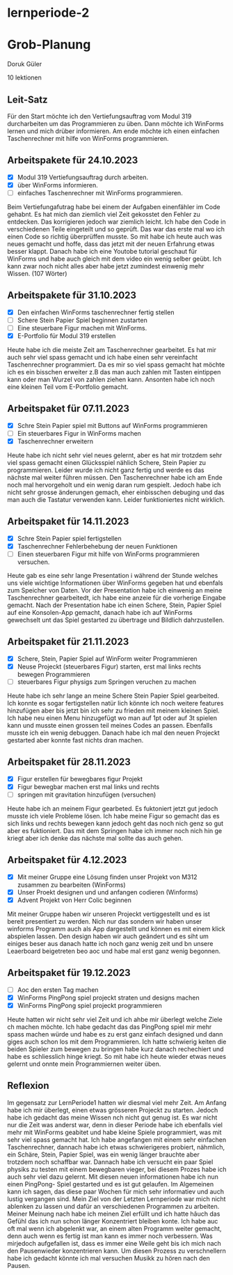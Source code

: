 # lernperiode-2

# Grob-Planung
Doruk Güler

10 lektionen

## Leit-Satz

Für den Start möchte ich den Vertiefungsauftrag vom Modul 319 durcharbeiten um das Programmieren zu üben. Dann möchte ich WinForms lernen und mich drüber informieren. Am ende möchte ich einen einfachen Taschenrechner mit hilfe von  WinForms programmieren.

## Arbeitspakete für 24.10.2023

- [x] Modul 319 Vertiefungsauftrag durch arbeiten.
- [x] über WinForms informieren.
- [ ] einfaches Taschenrechner mit WinForms programmieren.

Beim Vertiefungafutrag habe bei einem der Aufgaben einenfähler im Code gehabnt. Es hat mich dan ziemlich viel Zeit gekosstet den Fehler zu entdecken. Das korrigieren jedoch war ziemlich leicht. Ich habe den Code in verschiedenen Teile eingeteilt und so geprüft. Das war das erste mal wo ich einen Code so richtig überprüffen musste. So mit habe ich heute auch was neues gemacht und hoffe, dass das jetzt mit der neuen Erfahrung etwas besser klappt. Danach habe ich eine Youtobe tutorial geschaut für WinForms und habe auch gleich mit dem video ein wenig selber geübt. Ich kann zwar noch nicht alles aber habe jetzt zumindest einwenig mehr Wissen. (107 Wörter)





## Arbeitspakete für 31.10.2023

- [x] Den einfachen WinForms taschenrechner fertig stellen
- [ ] Schere Stein Papier Spiel beginnen zustarten
- [ ] Eine steuerbare Figur machen mit WinForms.
- [x] E-Portfolio für Modul 319 erstellen

Heute habe ich die meiste Zeit am Taschenrechner gearbeitet. Es hat mir auch sehr viel spass gemacht und ich habe einen sehr vereinfacht Taschenrechner programmiert. Da es mir so viel spass gemacht hat möchte ich es ein bisschen erweiter z.B das man auch zahlen mit Tasten eintippen kann oder man Wurzel von zahlen ziehen kann. Ansonten habe ich noch eine kleinen Teil vom E-Portfolio gemacht.





## Arbeitspaket für 07.11.2023

- [x] Schre Stein Papier spiel mit Buttons auf WinForms programmieren
- [ ] Ein steuerbares Figur in WinForms machen
- [x] Taschenrechner erweitern

Heute habe ich nicht sehr viel neues gelernt, aber es hat mir trotzdem sehr viel spass gemacht einen Glücksspiel nählich Schere, Stein Papier zu programmieren. Leider wurde ich nicht ganz fertig und werde es das nächste mal weiter führen müssen. Den Taschenrechner habe ich am Ende noch mal hervorgeholt und ein wenig daran rum gespielt. Jedoch habe ich nicht sehr grosse änderungen gemach, eher einbisschen debuging und das man auch die Tastatur verwenden kann. Leider funktioniertes nicht wirklich.

## Arbeitspaket für 14.11.2023

- [x] Schre Stein Papier spiel fertigstellen
- [x] Taschenrechner Fehlerbehebung der neuen Funktionen
- [ ]  Einen steuerbaren Figur mit hilfe von WinForms programmieren versuchen.

Heute gab es eine sehr lange Presentation i während der Stunde welches uns viele wichtige Informationen über WinForms gegeben hat und ebenfals zum Speicher von Daten. Vor der Presentation habe ich einwenig an meine Taschenrechner gearbeitedt, ich habe eine anzeie für die vorherige Eingabe gemacht. Nach der Presentation habe ich einen Schere, Stein, Papier Spiel auf eine Konsolen-App gemacht, danach habe ich auf WinForms gewechselt unt das Spiel gestarted zu übertrage und Bildlich dahrzustellen.

## Arbeitspaket für 21.11.2023

- [x] Schere, Stein, Papier Spiel auf WinForm weiter Programmieren
- [x] Neuse Projeckt (steuerbares Figur) starten, erst mal links rechts bewegen Programmieren
- [ ] steuerbares Figur physigs zum Springen veruchen zu machen

Heute habe ich sehr lange an meine Schere Stein Papier Spiel gearbeited. Ich konnte es sogar fertigstellen natür lich könnte ich noch weitere features hinzufügen aber bis jetzt bin ich sehr zu frieden mit meinem kleinen Spiel. Ich habe neu einen Menu hinzugefügt wo man auf 1pt oder auf 3t spielen kann und musste einen grossen teil meines Codes an passen. Ebenfalls musste ich ein wenig debuggen. Danach habe ich mal den neuen Projeckt gestarted aber konnte fast nichts dran machen.

## Arbeitspaket für 28.11.2023

- [x] Figur erstellen für bewegbares figur Projekt
- [x] Figur bewegbar machen erst mal  links und rechts
- [ ] springen mit gravitation hinzufügen (versuchen)

Heute habe ich an meinem Figur gearbeted. Es fuktoniert jetzt gut jedoch musste ich viele Probleme lösen. Ich habe meine Figur so gemacht das es sich links und rechts bewegen kann jedoch geht das noch nich genz so gut aber es fuktioniert.
Das mit dem Springen habe ich immer noch nich hin ge kriegt aber ich denke das nächste mal sollte das auch gehen.

## Arbeitspaket für 4.12.2023

- [x] Mit meiner Gruppe eine Lösung finden unser Projekt von M312 zusammen zu bearbeiten (WinForms)
- [x] Unser Proekt designen und und anfangen codieren (Winforms)
- [x] Advent Projekt von Herr Colic beginnen

Mit meiner Gruppe haben wir unseren Projeckt vertiggestellt und es ist bereit presentiert zu werden. Nich nur das sondern wir haben unser winforms Programm auch als App dargestellt und können es mit einem klick abspielen lassen. Den design haben wir auch geändert und es siht um einiges beser aus danach hatte ich noch ganz wenig zeit und bn unsere Leaerboard beigetreten beo aoc und habe mal erst ganz wenig begonnen.

## Arbeitspaket für 19.12.2023

- [ ] Aoc den ersten Tag machen
- [x] WinForms PingPong spiel projeckt straten und designs machen
- [x] WinForms PingPong spiel projeckt programmieren

Heute hatten wir nicht sehr viel Zeit und ich ahbe mir überlegt welche Ziele ch machen möchte. Ich habe gedacht das das PingPong spiel mir mehr spass machen würde und habe es zu erst ganz einfach designed und dann giges auch schon los mit dem Programmieren. Ich hatte schwierig keiten die beiden Spieler zum bewegen zu bringen habe kurz danach rechechiert und habe es schliesslich hinge kriegt. So mit habe ich heute wieder etwas neues gelernt und onnte mein Programmiernen weiter üben.

## Reflexion

Im gegensatz zur LernPeriode1 hatten wir diesmal viel mehr Zeit. Am Anfang habe ich mir überlegt, einen etwas grösseren Projeckt zu starten. Jedoch habe ich gedacht das meine Wissen nch nicht gut genug ist. Es war nicht nur die Zeit was anderst war, denn in dieser Periode habe ich ebenfalls viel mehr mit WinForms geabitet und habe kleine Spiele programmiert, was mit sehr viel spass gemacht hat. Ich habe angefangen mit einem sehr einfachen Taschenrechner, dannach habe ich etwas schwierigeres probiert, nähmlich, ein Schäre, Stein, Papier Spiel, was ein wenig länger brauchte aber trotzdem noch schaffbar war. Dannach  habe ich versucht ein paar Spiel physiks zu testen mit einem bewegbaren vieger, bei diesem Prozes habe ich auch sehr viel dazu gelernt. Mit diesen neuen informationen habe ich nun einen PingPong- Spiel gestarted und es ist gut gelaufen. Im Algemeinen kann ich sagen, das diese paar Wochen für mich sehr informatiev und auch lustig vergangen sind.
Mein Ziel von der Letzten Lernperiode war mich nicht ablenken zu lassen und dafür an verschiedenen Programmen zu arbeiten. Meiner Meinung nach habe ich meinen Ziel erfüllt und ich hatte hâuch das Gefühl das ich nun schon länger Konzentriert bleiben konte. Ich habe auc oft mal wenn ich abgelenkt war, an einem alten Programm weiter gemacht, denn auch wenn es fertig ist man kann es immer noch verbessern. Was mirjedoch aufgefallen ist, dass es immer eine Weile geht bis ich mich nach den Pausenwieder konzentrieren kann. Um diesen Prozess zu verschnellern habe ich gedacht könnte ich mal versuchen Musikk zu hören nach den Pausen.

